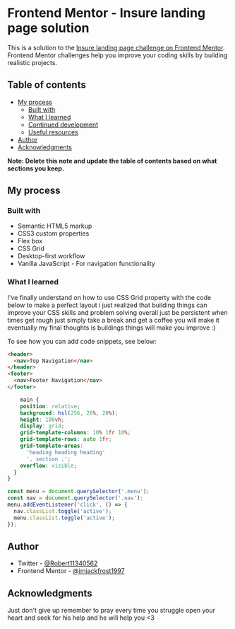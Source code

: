 # Frontend Mentor - Insure landing page solution

This is a solution to the [Insure landing page challenge on Frontend Mentor](https://www.frontendmentor.io/challenges/insure-landing-page-uTU68JV8). Frontend Mentor challenges help you improve your coding skills by building realistic projects.

## Table of contents

- [My process](#my-process)
  - [Built with](#built-with)
  - [What I learned](#what-i-learned)
  - [Continued development](#continued-development)
  - [Useful resources](#useful-resources)
- [Author](#author)
- [Acknowledgments](#acknowledgments)

**Note: Delete this note and update the table of contents based on what sections you keep.**

## My process

### Built with

- Semantic HTML5 markup
- CSS3 custom properties
- Flex box
- CSS Grid
- Desktop-first workflow
- Vanilla JavaScript - For navigation functionality

### What I learned

I've finally understand on how to use CSS Grid property with the code below to make a perfect layout i just realized that building things can improve your CSS skills and problem solving overall just be persistent when times get rough just simply take a break and get a coffee you will make it eventually my final thoughts is buildings things will make you improve :)

To see how you can add code snippets, see below:

```html
<header>
  <nav>Top Navigation</nav>
</header>
<footer>
  <nav>Footer Navigation</nav>
</footer>
```

```css
    main {
    position: relative;
    background: hsl(256, 26%, 20%);
    height: 100vh;
    display: grid;
    grid-template-columns: 10% 1fr 10%;
    grid-template-rows: auto 1fr;
    grid-template-areas:
      'heading heading heading'
      '. section .';
    overflow: visible;
  }
}
```

```js
const menu = document.querySelector('.menu');
const nav = document.querySelector('.nav');
menu.addEventListener('click', () => {
  nav.classList.toggle('active');
  menu.classList.toggle('active');
});
```

## Author

- Twitter - [@Robert11340562](https://twitter.com/Robert11340562)
- Frontend Mentor - [@imjackfrost1997](https://www.frontendmentor.io/profile/imjackfrost1997)

## Acknowledgments

Just don't give up remember to pray every time you struggle open your heart and seek for his help and he will help you <3
